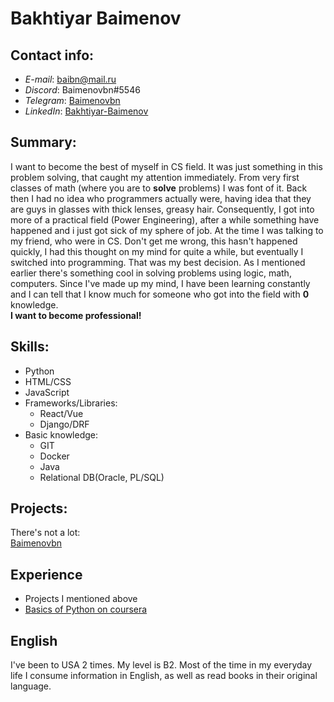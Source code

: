 # Bakhtiyar Baimenov

## Contact info:
* *E-mail*: baibn@mail.ru
* *Discord*: Baimenovbn#5546
* *Telegram*: [Baimenovbn](https://t.me/Baimenovbn)
* *LinkedIn*: [Bakhtiyar-Baimenov](https://www.linkedin.com/in/bakhtiyar-baimenov-106938192/)

## Summary:
I want to become the best of myself in CS field. It was just something in this problem solving, that caught my attention immediately.
From very first classes of math (where you are to **solve** problems) I was font of it. Back then I had no idea who programmers actually were, having idea that they are
guys in glasses with thick lenses, greasy hair. Consequently, I got into more of a practical field (Power Engineering), after a while something have happened and i just got sick of my sphere of job. At the time I was talking to my friend, who were in CS. Don't get me wrong, this hasn't happened quickly, I had this thought on my mind for quite a while, but eventually I switched into programming. That was my best decision. As I mentioned earlier there's something cool in solving problems using logic, math, computers. Since I've made up my mind, I have been learning constantly and I can tell that I know much for someone who got into the field with **0** knowledge.<br> **I want to become professional!**

## Skills:
* Python
* HTML/CSS
* JavaScript
* Frameworks/Libraries:
  * React/Vue
  * Django/DRF
* Basic knowledge:
  * GIT
  * Docker
  * Java
  * Relational DB(Oracle, PL/SQL)

## Projects:
There's not a lot:<br>
[Baimenovbn](https://github.com/Baimenovbn)

## Experience
* Projects I mentioned above <br>
* [Basics of Python on coursera](https://www.coursera.org/learn/python-osnovy-programmirovaniya/home/welcome)

## English
I've been to USA 2 times. My level is B2. Most of the time in my everyday life I consume information in English, as well as read books in their original language.